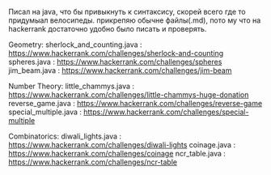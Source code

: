 Писал на java, что бы привыкнуть к синтаксису, скорей всего где то придумыал велосипеды.
прикрепяю обычне файлы(.md), пото му что на hackerrank достаточно удобно было писать и проверять. 


Geometry:
sherlock_and_counting.java :  https://www.hackerrank.com/challenges/sherlock-and-counting
spheres.java : https://www.hackerrank.com/challenges/spheres
jim_beam.java : https://www.hackerrank.com/challenges/jim-beam

Number Theory: 
little_chammys.java : https://www.hackerrank.com/challenges/little-chammys-huge-donation
reverse_game.java : https://www.hackerrank.com/challenges/reverse-game
special_multiple.java : https://www.hackerrank.com/challenges/special-multiple


Combinatorics:
diwali_lights.java : https://www.hackerrank.com/challenges/diwali-lights
coinage.java : https://www.hackerrank.com/challenges/coinage
ncr_table.java : https://www.hackerrank.com/challenges/ncr-table
